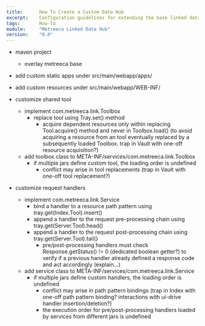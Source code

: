 ```yaml
---
title: 		How To Create a Custom Data Hub
excerpt:	Configuration guidelines for extending the base linked data hub with custom request handlers and specialized shared tool
tags:		How-To
module:     "Metreeca Linked Data Hub"
version:    "0.0"
---
```


- maven project
	- overlay metreeca base

- add custom static apps under src/main/webapp/apps/
- add custom resources under src/main/webapp/WEB-INF/

- customize shared tool
	- implement com.metreeca.link.Toolbox
		- replace tool using Tray.set() method
			- acquire dependent resources only within replacing Tool.acquire() method and never in Toolbox.load() (to avoid acquiring a resource from an tool eventually replaced by a subsequently loaded Toolbox. trap in Vault with one-off resource acquisition?)
	- add toolbox class to META-INF/services/com.metreeca.link.Toolbox
		- if multiple jars define custom tool, the loading order is undefined
			- conflict may arise in tool replacements (trap in Vault with one-off tool replacement?)

- customize request handlers
	- implement com.metreeca.link.Service
		- bind a handler to a resource path pattern using tray.get(Index.Tool).insert()
		- append a handler to the request pre-processing chain using tray.get(Server.Tool).head()
		- append a handler to the request post-processing chain using tray.get(Server.Tool).tail()
			- pre/post-processing handlers must check Response.getStatus() != 0 (dedicated boolean getter?) to verify if a previous handler already defined a response code and act accordingly (explain…)
	- add service class to META-INF/services/com.metreeca.link.Service
		- if multiple jars define custom handlers, the loading order is undefined
			- conflict may arise in path pattern bindings (trap in Index with one-off path pattern binding? interactions with ui-drive handler insertion/deletion?)
			- the execution order for pre/post-processing handlers loaded by services from different jars is undefined

